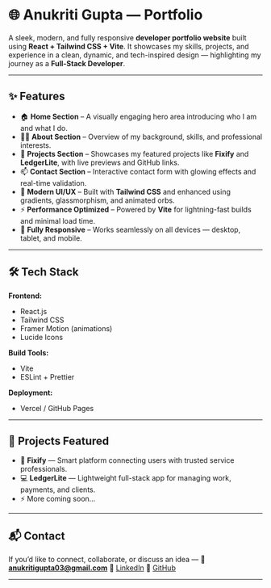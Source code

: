 # 🌐 **Anukriti Gupta — Portfolio**

A sleek, modern, and fully responsive **developer portfolio website** built using **React + Tailwind CSS + Vite**.
It showcases my skills, projects, and experience in a clean, dynamic, and tech-inspired design — highlighting my journey as a **Full-Stack Developer**.

---

## ✨ **Features**

* 🏠 **Home Section** – A visually engaging hero area introducing who I am and what I do.
* 👩‍💻 **About Section** – Overview of my background, skills, and professional interests.
* 💼 **Projects Section** – Showcases my featured projects like **Fixify** and **LedgerLite**, with live previews and GitHub links.
* 📫 **Contact Section** – Interactive contact form with glowing effects and real-time validation.
* 🌈 **Modern UI/UX** – Built with **Tailwind CSS** and enhanced using gradients, glassmorphism, and animated orbs.
* ⚡ **Performance Optimized** – Powered by **Vite** for lightning-fast builds and minimal load time.
* 📱 **Fully Responsive** – Works seamlessly on all devices — desktop, tablet, and mobile.

---

## 🛠️ **Tech Stack**

**Frontend:**

* React.js
* Tailwind CSS
* Framer Motion (animations)
* Lucide Icons

**Build Tools:**

* Vite
* ESLint + Prettier

**Deployment:**

* Vercel / GitHub Pages

---

## 💼 **Projects Featured**

* 🧩 **Fixify** — Smart platform connecting users with trusted service professionals.
* 💻 **LedgerLite** — Lightweight full-stack app for managing work, payments, and clients.
* ⚡ More coming soon...

---

## 📬 **Contact**

If you’d like to connect, collaborate, or discuss an idea —
📧 **[anukritigupta03@gmail.com](mailto:guptaanukriti7@gmail.com)**
🔗 [LinkedIn](https://linkedin.com/in/anukritigupta03)
🐙 [GitHub](https://github.com/anukritigupta07)

---

#
